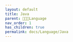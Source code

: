 ```yaml
---
layout: default
title: Java
parent: 👩🏻‍💻Language
nav_order: 1
has_children: true
permalink: docs/Language/Java
---
```


